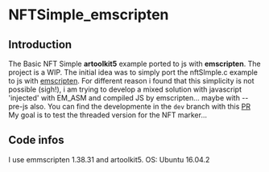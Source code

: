 # NFTSimple_emscripten


## Introduction


The Basic NFT Simple **artoolkit5** example ported to js with **emscripten**.
The project is a WIP.
The initial idea was to simply port the nftSImple.c example to js with [emscripten](https://emscripten.org).
For different reason i found that this simplicity is not possible (sigh!),
i am trying to develop a mixed solution with javascript 'injected' with EM_ASM and compiled JS by emscripten... maybe with --pre-js also.
You can find the developmente in the `dev` branch with this [PR](https://github.com/kalwalt/NFTSimple_emscripten/pull/1)
My goal is to test the threaded version for the NFT marker...

## Code infos

I use emmscripten 1.38.31 and artoolkit5.
OS: Ubuntu 16.04.2
